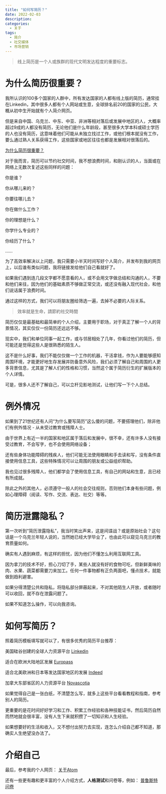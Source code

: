 ```yaml
---
title: "如何写简历？"
date: 2022-02-03
description:
categories:
  - 关于
tags:
  - 简介
  - 社交媒体
  - 市场营销
---
```


> 线上简历是一个人或族群的现代文明发达程度的重要标志。


# 为什么简历很重要？

我所认识的100多个国家的人群中，所有发达国家的人都有线上版的简历，通常挂在Linkedin，其中很多人都有个人网站或生意，全球排名前20的国家的公民，大概从初中生开始就有个人简介网页。

但是来自中国、乌克兰、中东、中亚、非洲等相对落后或发展中地区的人，大概率超过9成的人都没有简历，无论他们是什么年龄段，甚至很多大学本科或硕士学历的人也没有简历，这意味着他们可能从未独立找过工作，或他们根本就没有工作，要么通过熟人关系获得工作，这些国家或地区往往也都是发展相对很落后的。

[为什么简历很重要？](https://www.indeed.com/career-advice/resumes-cover-letters/why-is-a-resume-important)

对于我而言，简历可以节约社交时间，我不想浪费时间，和刚认识的人，当面或在网络上无数次复述这些同样的问题：

你是谁？

你从哪儿来的？

你要往哪儿去？

你在做什么工作？

你的理想是什么？

你学什么专业的？

你经历了什么？

……

为了高效率解决以上问题，我只需要小半天时间写好个人简介，并发布到我的网页上，以后谁有类似问题，我将链接发给他们自己看就好了。

如果我们遇到连几段文字都不愿意看的人，或不会用文字做总结和沟通的人，不要和他们来往，因为他们的基础素质不够做正常交流，或还没有融入现代社会，和他们说话属于浪费时间。

通过这样的方式，我们可以将朋友圈给筛选一遍，去掉不必要的人际关系。

> 效率就是生命，請節約社交時間

简历仅仅是最基础和最简单的个人介绍，主要用于职场，对于真正了解一个人的背景情况，其实仅仅一份简历还远远不够。

现实中，我们和单位同事一起工作，或与邻居相处了几年，你看过他们的简历，但可能还是觉得这些人是很熟悉的陌生人。

这不是什么好事，我们不能仅仅做一个工作的机器，干活拿钱，作为人要能够感知周围环境，才能更好地生存发展并防备意外风险，我们必须了解自己和周围的人更多背景信息，尤其是了解人们的性格和习惯，当然这个属于简历衍生的扩展版本的个人详情。

可是，很多人还不了解自己，可以立杆见影地测试，让他们写一下个人总结。


# 例外情况

如果到了21世纪还有人问“为什么要写简历”这么傻的问题，不要搭理他们，除非他们有例外情况 - 从未受过教育或残障人士。

由于世界上有近一半的国家和地区属于落后和发展中，很不幸，还有许多人没有接受过教育，不会写字，也不会使用网络设备；

还有些身体功能障碍的残疾人，他们可能无法使用眼睛和手去读和写，没有条件直接使用信息工具，这些特殊情况可以让周围的朋友或公益组织帮助。

我也见过很多残障人，他们都学会了使用信息工具，有自己的网站和生意，且已经有所成就。

除此之外的其他人，必须遵守一般人的社会交往规则，否则他们本身有些问题，例如心理障碍（阅读、写作、交流、表达、社交）等等。


# 简历泄露隐私？

第一次听到“简历泄露隐私”，我当时笑出声来，这是间谍战？或是原始社会？这句话是一个乌克兰年轻人说的，当然她已经大学毕业了，也由此可以窥见乌克兰的教育质量如何。

确实有人遇到麻烦，有这样的担忧，因为他们不懂怎么利用互联网工具。

因为拿刀的技术不好，担心刀切了手，某些人就没有好的食物可吃，但新鲜美味的肉、水果、蔬菜都需要刀来加工。任何一件事物都有正负两面吧，懂点技术，就能做到趋利避害。

如果分得清楚公共和隐私，将隐私部分屏蔽起来，不对其他陌生人开放，或者随时可以收回，就不存在泄露问题了。

如果不知道怎么操作，可以向我咨询。


# 如何写简历？

照着简历模板填写就可以了，有很多优秀的简历平台推荐：

美国硅谷创建的全球人力资源平台
[Linkedin](https://www.linkedin.com/)

适合在欧洲大陆地区发展
[Europass](https://europa.eu/europass/en)

适合北美欧洲和日本等发达国家地区的发展
[Indeed](https://my.indeed.com/resume)

加拿大东部省区的人力资源平台
[Novascotia](https://novascotiaworks.ca/nsdc/)

如果觉得自己是一张白纸，不清楚怎么写，就多上这些平台看看教程和指南，参考别人的简历。

更重要的是花时间好好学习和工作、积累工作经验和各种技能证书，然后简历自然而然地就会很丰富，没有人生下来就积攒了一切知识和人生经验。

如果想要好的生活和收入，又不想付出努力去实现，连怎么介绍自己都不知道，那确实人生绝望没办法了。


# 介绍自己

最后，参考我的个人网页：
[关于Atom](https://atomx.cc/about)

还有一些更有趣和更丰富的个人介绍方式，**人格测试**和问卷等，例如：
[普鲁斯特问卷](https://en.wikipedia.org/wiki/Proust_Questionnaire)
